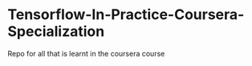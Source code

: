 # Tensorflow-In-Practice-Coursera-Specialization
Repo for all that is learnt in the coursera course
